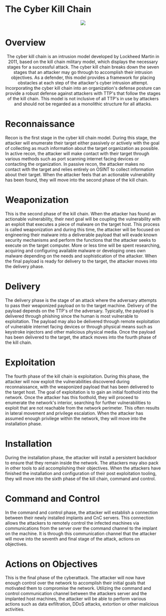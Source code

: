 # The Cyber Kill Chain

<p align="center">
<img src="https://user-images.githubusercontent.com/90923369/214336518-ff0ea707-4e71-4f4c-8036-e80b3f77e058.png">
</p>

# Overview

<p align="center">
The cyber kill chain is an intrusion model developed by Lockheed Martin in 2011, based on the kill chain military model, which displays the necessary stages for a successful attack. The cyber kill chain breaks down the seven stages that an attacker may go through to accomplish their intrusion objectives. As a defender, this model provides a framework for placing obstacles at each step of the attacker's cyber intrusion attempt. Incorporating the cyber kill chain into an organization's defense posture can provide a robust defense against attackers with TTP's that follow the stages of the kill chain. This model is not inclusive of all TTP's in use by attackers and should not be regarded as a monolithic structure for all attacks.
</p>

# Reconnaissance

Recon is the first stage in the cyber kill chain model. During this stage, the attacker will enumerate their target either passively or actively with the goal of collecting as much information about the target organization as possible. In active recon, the attacker will make contact with their target through various methods such as port scanning internet facing devices or contacting the organization. In passive recon, the attacker makes no contact with the target and relies entirely on OSINT to collect information about their target. When the attacker feels that an actionable vulnerability has been found, they will move into the second phase of the kill chain.

# Weaponization

This is the second phase of the kill chain. When the attacker has found an actionable vulnerability, their next goal will be coupling the vulnerability with an exploit that executes a piece of malware on the target host. This process is called weaponization and during this time, the attacker will be focused on engineering their malware into a deliverable payload that will evade known security mechanisms and perform the functions that the attacker seeks to execute on the target computer. More or less time will be spent researching, acquiring and configuring available malware or developing ones own malware depending on the needs and sophistication of the attacker. When the final payload is ready for delivery to the target, the attacker moves into the delivery phase. 

# Delivery

The delivery phase is the stage of an attack where the adversary attempts to pass their weaponized payload on to the target machine. Delivery of the payload depends on the TTP's of the adversary. Typically, the payload is delivered through phishing since the human is most vulnerable to exploitation. The payload may also be delivered through remote exploitation of vulnerable internet facing devices or through physical means such as keystroke injectors and other malicious physical media. Once the payload has been delivered to the target, the attack moves into the fourth phase of the kill chain.

# Exploitation

The fourth phase of the kill chain is exploitation. During this phase, the attacker will now exploit the vulnerabilities discovered during reconnaissance, with the weaponized payload that has been delivered to the target host. The goal of exploitation is to gain an initial foothold into the network. Once the attacker has this foothold, they will proceed to enumerate the network's interior, searching for further vulnerabilities to exploit that are not reachable from the network perimeter. This often results in lateral movement and privilege escalation. When the attacker has assumed enough privilege within the network, they will move into the installation phase.

# Installation

During the installation phase, the attacker will install a persistent backdoor to ensure that they remain inside the network. The attackers may also pack in other tools to aid accomplishing their objectives. When the attackers have finished the installation and configuration of their post exploitation tooling, they will move into the sixth phase of the kill chain, command and control.

# Command and Control

In the command and control phase, the attacker will establish a connection between their newly installed implants and CnC servers. This connection allows the attackers to remotely control the infected machines via communications from the server over the command channel to the implant on the machine. It is through this communication channel that the attacker will move into the seventh and final stage of the attack, actions on objectives.

# Actions on Objectives

This is the final phase of the cyberattack. The attacker will now have enough control over the network to accomplish their initial goals that motivated them to compromise the network. Utilizing the command and control communication channel between the attackers server and the implanted host machines, the attacker will be able to perform various actions such as data exfiltration, DDoS attacks, extortion or other malicious activities. 

